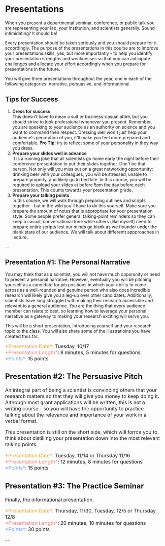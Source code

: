 # Presentations

When you present a departmental seminar, conference, or public talk you are representing your lab, your institution, and scientists generally. Sound intimidating? It should be!

Every presentation should be taken seriously and you should prepare for it accordingly. The purpose of the presentations in this course are to improve your presentations skills, yes, but more importantly - to help you identify your presentation strengths and weaknesses so that you can anticipate challenges and allocate your effort accordingly when you prepare for presentations in the future. 

You will give three presentations throughout the year, one in each of the following categories: narrative, persuasive, and informational. 

## Tips for Success
1. **Dress for success**<br>
	This doesn't have to mean a suit or business-casual attire, but you should strive to look professional whenever you present. Remember, you are speaking to your audience as an authority on science and you want to command their respect. Dressing well won't just help your audience's perception of you, it'll make *you* feel more prepared and comfortable. **Pro Tip**: try to reflect some of your personality in they way you dress. 
2. **Prepare your slides well in advance**<br>
	It is a running joke that all scientists go home early the night before their conference presentation to put their slides together. Don't be that person. Not only will you miss out on a great networking opportunity: drinking beer with your colleagues, you will be stressed, unable to prepare properly, and likely go to bed late. 
	In this course, you will be required to upload your slides at before 5pm the day before each presentation. This counts towards your presentation grade. 
3. **Prepare your talking points**<br>
	In this course, we will walk through preparing outlines and scripts together - but in the wild you'll have to do this yourself. Make sure you prepare the amount of notes that is appropriate for your presentation style. Some people prefer general talking-point reminders so they can keep a casual, conversational tone while others (like myself) need to prepare entire scripts lest our minds go blank as we flounder under the blank stare of our audience. We will talk about differentt appproaches in lecture. 

--
## Presentation #1: The Personal Narrative
You may think that as a scientist, you will not have much opporunity or need to present a personal narrative. However, eventually you will be pitching yourself as a candidate for job positions in which your ability to come across as a well-rounded and genuine person who also does incredible research will likely give you a leg-up over other candidates. Additionally, scientists have long struggled with making their research accessible and relevant to a general audience. *You* are the thing that every audience member can relate to best, so learning how to leverage your personal narrative as a gateway to making your research exciting will serve you. 

This will be a short presentation, introducing yourself and your research topic to the class. You will also share some of the illustratioins you have created thus far. 

<font size="3">
<span style="color:goldenrod">*Presentation Date*</span>: Tuesday, 10/17 <br>
<span style="color:lightcoral;">*Presentation Length*</span>: 8 minutes, 5 minutes for questions<br>
<span style="color:cornflowerblue;">*Points*</span>: 15 points

## Presentation #2: The Persuasive Pitch
An integral part of being a scientist is convincing others that your research matters so that they will give you money to keep doing it. Although most grant applications will be written, this is not a writing course - so you will have the opportunity to practice talking about the relevance and importance of your work in a verbal format. 

This presentation is still on the short side, which will forrce you to think about distilling your presentation down into the most relevant talking points. 

<font size="3">
<span style="color:goldenrod">*Presentation Date*</span>: Tuesday, 11/14 or Thursday 11/16 <br>
<span style="color:lightcoral;">*Presentation Length*</span>: 12 minutes, 8 minutes for questions<br>
<span style="color:cornflowerblue;">*Points*</span>: 15 points


## Presentation #3: The Practice Seminar
Finally, the informational presentation. 

<font size="3">
<span style="color:goldenrod">*Presentation Date*</span>: Thursday, 11/30, Tuesday, 12/5 or Thursday 12/8 <br>
<span style="color:lightcoral;">*Presentation Length*</span>: 20 minutes, 10 minutes for questions<br>
<span style="color:cornflowerblue;">*Points*</span>: 30 points

--